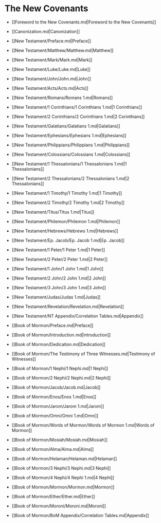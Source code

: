 # The New Covenants

- [[Foreword to the New Covenants.md|Foreword to the New Covenants]]
- [[Canonization.md|Canonization]]

- [[New Testament/Preface.md|Preface]]

- [[New Testament/Matthew/Matthew.md|Matthew]]
- [[New Testament/Mark/Mark.md|Mark]]
- [[New Testament/Luke/Luke.md|Luke]]
- [[New Testament/John/John.md|John]]
- [[New Testament/Acts/Acts.md|Acts]]
- [[New Testament/Romans/Romans 1.md|Romans]]
- [[New Testament/1 Corinthians/1 Corinthians 1.md|1 Corinthians]]
- [[New Testament/2 Corinthians/2 Corinthians 1.md|2 Corinthians]]
- [[New Testament/Galatians/Galatians 1.md|Galatians]]
- [[New Testament/Ephesians/Ephesians 1.md|Ephesians]]
- [[New Testament/Philippians/Philippians 1.md|Philippians]]
- [[New Testament/Colossians/Colossians 1.md|Colossians]]
- [[New Testament/1 Thessalonians/1 Thessalonians 1.md|1 Thessalonians]]
- [[New Testament/2 Thessalonians/2 Thessalonians 1.md|2 Thessalonians]]
- [[New Testament/1 Timothy/1 Timothy 1.md|1 Timothy]]
- [[New Testament/2 Timothy/2 Timothy 1.md|2 Timothy]]
- [[New Testament/Titus/Titus 1.md|Titus]]
- [[New Testament/Philemon/Philemon 1.md|Philemon]]
- [[New Testament/Hebrews/Hebrews 1.md|Hebrews]]
- [[New Testament/Ep. Jacob/Ep. Jacob 1.md|Ep. Jacob]]
- [[New Testament/1 Peter/1 Peter 1.md|1 Peter]]
- [[New Testament/2 Peter/2 Peter 1.md|2 Peter]]
- [[New Testament/1 John/1 John 1.md|1 John]]
- [[New Testament/2 John/2 John 1.md|2 John]]
- [[New Testament/3 John/3 John 1.md|3 John]]
- [[New Testament/Judas/Judas 1.md|Judas]]
- [[New Testament/Revelation/Revelation.md|Revelation]]

- [[New Testament/NT Appendix/Correlation Tables.md|Appendix]]

- [[Book of Mormon/Preface.md|Preface]]
- [[Book of Mormon/Introduction.md|Introduction]]
- [[Book of Mormon/Dedication.md|Dedication]]
- [[Book of Mormon/The Testimony of Three Witnesses.md|Testimony of Witnesses]]

- [[Book of Mormon/1 Nephi/1 Nephi.md|1 Nephi]]
- [[Book of Mormon/2 Nephi/2 Nephi.md|2 Nephi]]
- [[Book of Mormon/Jacob/Jacob.md|Jacob]]
- [[Book of Mormon/Enos/Enos 1.md|Enos]]
- [[Book of Mormon/Jarom/Jarom 1.md|Jarom]]
- [[Book of Mormon/Omni/Omni 1.md|Omni]]
- [[Book of Mormon/Words of Mormon/Words of Mormon 1.md|Words of Mormon]]
- [[Book of Mormon/Mosiah/Mosiah.md|Mosiah]]
- [[Book of Mormon/Alma/Alma.md|Alma]]
- [[Book of Mormon/Helaman/Helaman.md|Helaman]]
- [[Book of Mormon/3 Nephi/3 Nephi.md|3 Nephi]]
- [[Book of Mormon/4 Nephi/4 Nephi 1.md|4 Nephi]]
- [[Book of Mormon/Mormon/Mormon.md|Mormon]]
- [[Book of Mormon/Ether/Ether.md|Ether]]
- [[Book of Mormon/Moroni/Moroni.md|Moroni]]

- [[Book of Mormon/BoM Appendix/Correlation Tables.md|Appendix]]